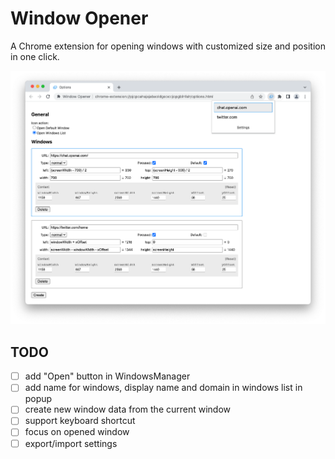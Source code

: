 # Window Opener

A Chrome extension for opening windows with customized size and position in one click.

![](images/screenshot.png)


## TODO

- [ ] add "Open" button in WindowsManager
- [ ] add name for windows, display name and domain in windows list in popup
- [ ] create new window data from the current window
- [ ] support keyboard shortcut
- [ ] focus on opened window
- [ ] export/import settings
